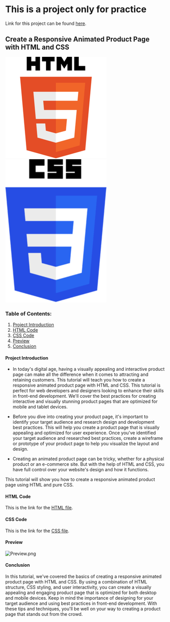 #  This is a project only for practice
<!---
The project has been downloaded
from a website and has been used only for 
learning purpose.
-->

Link for this project can be found [here]('https://www.codewithfaraz.com/content/38/create-a-responsive-animated-product-page-with-html-and-css#html-code').

## Create a Responsive Animated Product Page with HTML and CSS

![Alt text](HTMl.png)
![Alt text](CSS.png)

### Table of Contents:

1. [Project Introduction](#project-introduction)
2. [HTML Code](#html-code)
3. [CSS Code](#css-code)
4. [Preview](#preview) 
5. [Conclusion](#conclusion)

#### Project Introduction
- In today's digital age, having a visually appealing and interactive product page can make all the difference when it comes to attracting and retaining customers. This tutorial will teach you how to create a responsive animated product page with HTML and CSS. This tutorial is perfect for web developers and designers looking to enhance their skills in front-end development. We'll cover the best practices for creating interactive and visually stunning product pages that are optimized for mobile and tablet devices.


- Before you dive into creating your product page, it's important to identify your target audience and research design and development best practices. This will help you create a product page that is visually appealing and optimized for user experience. Once you've identified your target audience and researched best practices, create a wireframe or prototype of your product page to help you visualize the layout and design.


- Creating an animated product page can be tricky, whether for a physical product or an e-commerce site. But with the help of HTML and CSS, you have full control over your website's design and how it functions.


This tutorial will show you how to create a responsive animated product page using HTML and pure CSS.

#### HTML Code

This is the link for the [HTML file](index.html).

#### CSS Code

This is the link for the [CSS file](styles.css).

#### Preview

![Preview.png](https://i.postimg.cc/tRWcbYc9/Preview.png)


#### Conclusion

In this tutorial, we've covered the basics of creating a responsive animated product page with HTML and CSS. By using a combination of HTML structure, CSS styling, and user interactivity, you can create a visually appealing and engaging product page that is optimized for both desktop and mobile devices. Keep in mind the importance of designing for your target audience and using best practices in front-end development. With these tips and techniques, you'll be well on your way to creating a product page that stands out from the crowd.









